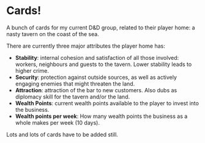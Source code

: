 # Cards!

A bunch of cards for my current D&D group, related to their player home: a nasty
tavern on the coast of the sea.

There are currently three major attributes the player home has:

* **Stability**: internal cohesion and satisfaction of all those involved:
  workers, neighbours and guests to the tavern. Lower stability leads to higher
  crime.
* **Security**: protection against outside sources, as well as actively engaging
  enemies that might threaten the land.
* **Attraction**: attraction of the bar to new customers. Also dubs as diplomacy
  skill for the tavern and/or the land.
* **Wealth Points**: current wealth points available to the player to invest
  into the business.
* **Wealth points per week**: How many wealth points the business as a whole
  makes per week (10 days).

Lots and lots of cards have to be added still.
